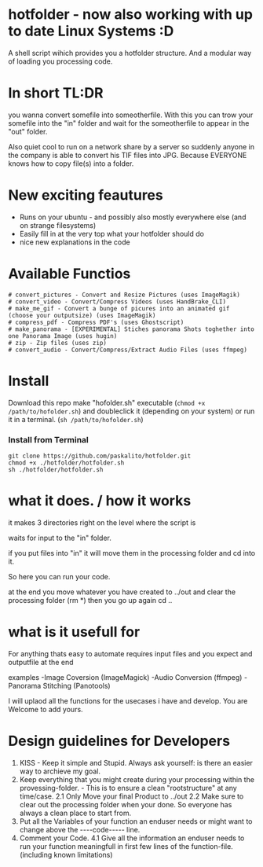 # hotfolder - now also working with up to date Linux Systems :D
A shell script wihich provides you a hotfolder structure. And a modular way of loading you processing code.




# In short TL:DR

you wanna convert somefile into someotherfile.
With this you can trow your somefile into the "in" folder and wait for the someotherfile to appear in the "out" folder.

Also quiet cool to run on a network share by a server so suddenly anyone in the company is able to convert his TIF files into JPG.
Because EVERYONE knows how to copy file(s) into a folder.



# New exciting feautures
- Runs on your ubuntu - and possibly also mostly everywhere else (and on strange filesystems)
- Easily fill in at the very top what your hotfolder should do
- nice new explanations in the code

# Available Functios

```
# convert_pictures - Convert and Resize Pictures (uses ImageMagik)
# convert_video - Convert/Compress Videos (uses HandBrake_CLI)
# make_me_gif - Convert a bunge of picures into an animated gif (choose your outputsize) (uses ImageMagik)
# compress_pdf - Compress PDF's (uses Ghostscript)
# make_panorama - [EXPERIMENTAL] Stiches panorama Shots toghether into one Panorama Image (uses hugin)
# zip - Zip files (uses zip)
# convert_audio - Convert/Compress/Extract Audio Files (uses ffmpeg)
```


# Install

Download this repo
make "hofolder.sh" executable (`chmod +x /path/to/hofolder.sh`) and doubleclick it (depending on your system)
or run it in a terminal. (`sh /path/to/hofolder.sh`)


### Install from Terminal

````
git clone https://github.com/paskalito/hotfolder.git
chmod +x ./hotfolder/hotfolder.sh
sh ./hotfolder/hotfolder.sh
````

# what it does. / how it works

it makes 3 directories right on the level where the script is

waits for input to the "in" folder.

if you put files into "in" it will move them in the processing folder and cd into it.

So here you can run your code.

at the end you move whatever you have created to ../out
and clear the processing folder (rm *)
then you go up again
cd ..

# what is it usefull for

For anything thats easy to automate requires input files and you expect and outputfile at the end

examples
-Image Coversion (ImageMagick)
-Audio Conversion (ffmpeg)
-Panorama Stitching (Panotools)

I will uplaod all the functions for the usecases i have and develop.
You are Welcome to add yours.


# Design guidelines for Developers

1. KISS - Keep it simple and Stupid. Always ask yourself: is there an easier way to archieve my goal.
2. Keep everything that you might create during your processing within the provessing-folder. - This is to ensure a clean "rootstructure" at any time/case.
2.1 Only Move your final Product to ../out
2.2 Make sure to clear out the processing folder when your done. So everyone has always a clean place to start from.
3. Put all the Variables of your function an enduser needs or might want to change above the ----code----- line.
4. Comment your Code. 
4.1 Give all the information an enduser needs to run your function meaningfull in first few lines of the function-file. (including known limitations)

